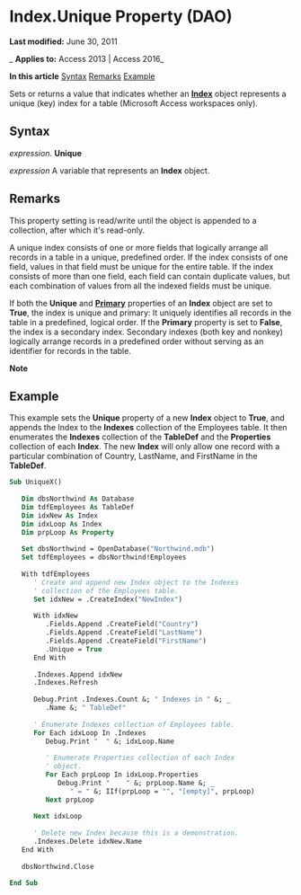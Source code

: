 
# Index.Unique Property (DAO)

 **Last modified:** June 30, 2011

 _ **Applies to:** Access 2013 | Access 2016_

 **In this article**
[Syntax](#sectionSection0)
[Remarks](#sectionSection1)
[Example](#sectionSection2)


Sets or returns a value that indicates whether an  **[Index](92c32cad-ec8a-1243-1d18-83f50b269ecb.md)** object represents a unique (key) index for a table (Microsoft Access workspaces only).

## Syntax
<a name="sectionSection0"> </a>

 _expression_. **Unique**

 _expression_ A variable that represents an **Index** object.


## Remarks
<a name="sectionSection1"> </a>

This property setting is read/write until the object is appended to a collection, after which it's read-only.

A unique index consists of one or more fields that logically arrange all records in a table in a unique, predefined order. If the index consists of one field, values in that field must be unique for the entire table. If the index consists of more than one field, each field can contain duplicate values, but each combination of values from all the indexed fields must be unique.

If both the  **Unique** and **[Primary](90eda1cb-cf7f-9682-9b74-81c27a37af16.md)** properties of an **Index** object are set to **True**, the index is unique and primary: It uniquely identifies all records in the table in a predefined, logical order. If the **Primary** property is set to **False**, the index is a secondary index. Secondary indexes (both key and nonkey) logically arrange records in a predefined order without serving as an identifier for records in the table.


 **Note**  




## Example
<a name="sectionSection2"> </a>

This example sets the  **Unique** property of a new **Index** object to **True**, and appends the Index to the **Indexes** collection of the Employees table. It then enumerates the **Indexes** collection of the **TableDef** and the **Properties** collection of each **Index**. The new **Index** will only allow one record with a particular combination of Country, LastName, and FirstName in the **TableDef**.


```vb
Sub UniqueX() 
 
   Dim dbsNorthwind As Database 
   Dim tdfEmployees As TableDef 
   Dim idxNew As Index 
   Dim idxLoop As Index 
   Dim prpLoop As Property 
 
   Set dbsNorthwind = OpenDatabase("Northwind.mdb") 
   Set tdfEmployees = dbsNorthwind!Employees 
 
   With tdfEmployees 
      ' Create and append new Index object to the Indexes  
      ' collection of the Employees table. 
      Set idxNew = .CreateIndex("NewIndex") 
 
      With idxNew 
         .Fields.Append .CreateField("Country") 
         .Fields.Append .CreateField("LastName") 
         .Fields.Append .CreateField("FirstName") 
         .Unique = True 
      End With 
 
      .Indexes.Append idxNew 
      .Indexes.Refresh 
 
      Debug.Print .Indexes.Count &; " Indexes in " &; _ 
         .Name &; " TableDef" 
 
      ' Enumerate Indexes collection of Employees table. 
      For Each idxLoop In .Indexes 
         Debug.Print "  " &; idxLoop.Name 
 
         ' Enumerate Properties collection of each Index  
         ' object. 
         For Each prpLoop In idxLoop.Properties 
            Debug.Print "    " &; prpLoop.Name &; _ 
               " = " &; IIf(prpLoop = "", "[empty]", prpLoop) 
         Next prpLoop 
 
      Next idxLoop 
 
      ' Delete new Index because this is a demonstration. 
      .Indexes.Delete idxNew.Name 
   End With 
 
   dbsNorthwind.Close 
 
End Sub
```

